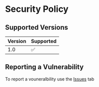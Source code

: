 # Security Policy

## Supported Versions

| Version | Supported          |
| ------- | ------------------ |
| 1.0     | :white_check_mark: |

## Reporting a Vulnerability

To report a vouneralbility use the [Issues](https://github.com/JadeGrey/CookieClickerHacking/issues) tab
